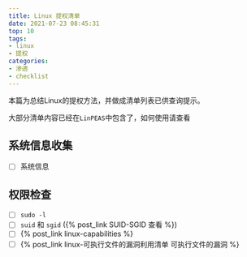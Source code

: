 ```yaml
---
title: Linux 提权清单
date: 2021-07-23 08:45:31
top: 10
tags:
- linux
- 提权
categories:
- 渗透
- checklist
---
```


本篇为总结Linux的提权方法，并做成清单列表已供查询提示。

大部分清单内容已经在`LinPEAS`中包含了，如何使用请查看[](!linpeas-使用)

## 系统信息收集

- [ ] 系统信息

## 权限检查

- [ ] `sudo -l`
- [ ] `suid` 和 `sgid` ({% post_link SUID-SGID 查看 %})
- [ ] {% post_link linux-capabilities %}
- [ ] {% post_link linux-可执行文件的漏洞利用清单 可执行文件的漏洞 %}